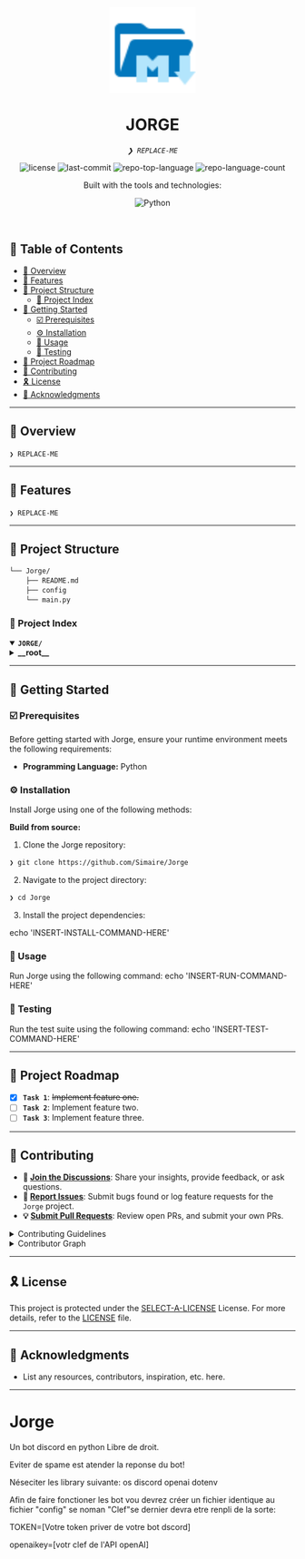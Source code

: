 <p align="center">
    <img src="https://raw.githubusercontent.com/PKief/vscode-material-icon-theme/ec559a9f6bfd399b82bb44393651661b08aaf7ba/icons/folder-markdown-open.svg" align="center" width="30%">
</p>
<p align="center"><h1 align="center">JORGE</h1></p>
<p align="center">
	<em><code>❯ REPLACE-ME</code></em>
</p>
<p align="center">
	<img src="https://img.shields.io/github/license/Simaire/Jorge?style=flat&logo=opensourceinitiative&logoColor=white&color=0080ff" alt="license">
	<img src="https://img.shields.io/github/last-commit/Simaire/Jorge?style=flat&logo=git&logoColor=white&color=0080ff" alt="last-commit">
	<img src="https://img.shields.io/github/languages/top/Simaire/Jorge?style=flat&color=0080ff" alt="repo-top-language">
	<img src="https://img.shields.io/github/languages/count/Simaire/Jorge?style=flat&color=0080ff" alt="repo-language-count">
</p>
<p align="center">Built with the tools and technologies:</p>
<p align="center">
	<img src="https://img.shields.io/badge/Python-3776AB.svg?style=flat&logo=Python&logoColor=white" alt="Python">
</p>
<br>

## 🔗 Table of Contents

- [📍 Overview](#-overview)
- [👾 Features](#-features)
- [📁 Project Structure](#-project-structure)
  - [📂 Project Index](#-project-index)
- [🚀 Getting Started](#-getting-started)
  - [☑️ Prerequisites](#-prerequisites)
  - [⚙️ Installation](#-installation)
  - [🤖 Usage](#🤖-usage)
  - [🧪 Testing](#🧪-testing)
- [📌 Project Roadmap](#-project-roadmap)
- [🔰 Contributing](#-contributing)
- [🎗 License](#-license)
- [🙌 Acknowledgments](#-acknowledgments)

---

## 📍 Overview

<code>❯ REPLACE-ME</code>

---

## 👾 Features

<code>❯ REPLACE-ME</code>

---

## 📁 Project Structure

```sh
└── Jorge/
    ├── README.md
    ├── config
    └── main.py
```


### 📂 Project Index
<details open>
	<summary><b><code>JORGE/</code></b></summary>
	<details> <!-- __root__ Submodule -->
		<summary><b>__root__</b></summary>
		<blockquote>
			<table>
			<tr>
				<td><b><a href='https://github.com/Simaire/Jorge/blob/master/config'>config</a></b></td>
				<td><code>❯ REPLACE-ME</code></td>
			</tr>
			<tr>
				<td><b><a href='https://github.com/Simaire/Jorge/blob/master/main.py'>main.py</a></b></td>
				<td><code>❯ REPLACE-ME</code></td>
			</tr>
			</table>
		</blockquote>
	</details>
</details>

---
## 🚀 Getting Started

### ☑️ Prerequisites

Before getting started with Jorge, ensure your runtime environment meets the following requirements:

- **Programming Language:** Python


### ⚙️ Installation

Install Jorge using one of the following methods:

**Build from source:**

1. Clone the Jorge repository:
```sh
❯ git clone https://github.com/Simaire/Jorge
```

2. Navigate to the project directory:
```sh
❯ cd Jorge
```

3. Install the project dependencies:

echo 'INSERT-INSTALL-COMMAND-HERE'



### 🤖 Usage
Run Jorge using the following command:
echo 'INSERT-RUN-COMMAND-HERE'

### 🧪 Testing
Run the test suite using the following command:
echo 'INSERT-TEST-COMMAND-HERE'

---
## 📌 Project Roadmap

- [X] **`Task 1`**: <strike>Implement feature one.</strike>
- [ ] **`Task 2`**: Implement feature two.
- [ ] **`Task 3`**: Implement feature three.

---

## 🔰 Contributing

- **💬 [Join the Discussions](https://github.com/Simaire/Jorge/discussions)**: Share your insights, provide feedback, or ask questions.
- **🐛 [Report Issues](https://github.com/Simaire/Jorge/issues)**: Submit bugs found or log feature requests for the `Jorge` project.
- **💡 [Submit Pull Requests](https://github.com/Simaire/Jorge/blob/main/CONTRIBUTING.md)**: Review open PRs, and submit your own PRs.

<details closed>
<summary>Contributing Guidelines</summary>

1. **Fork the Repository**: Start by forking the project repository to your github account.
2. **Clone Locally**: Clone the forked repository to your local machine using a git client.
   ```sh
   git clone https://github.com/Simaire/Jorge
   ```
3. **Create a New Branch**: Always work on a new branch, giving it a descriptive name.
   ```sh
   git checkout -b new-feature-x
   ```
4. **Make Your Changes**: Develop and test your changes locally.
5. **Commit Your Changes**: Commit with a clear message describing your updates.
   ```sh
   git commit -m 'Implemented new feature x.'
   ```
6. **Push to github**: Push the changes to your forked repository.
   ```sh
   git push origin new-feature-x
   ```
7. **Submit a Pull Request**: Create a PR against the original project repository. Clearly describe the changes and their motivations.
8. **Review**: Once your PR is reviewed and approved, it will be merged into the main branch. Congratulations on your contribution!
</details>

<details closed>
<summary>Contributor Graph</summary>
<br>
<p align="left">
   <a href="https://github.com{/Simaire/Jorge/}graphs/contributors">
      <img src="https://contrib.rocks/image?repo=Simaire/Jorge">
   </a>
</p>
</details>

---

## 🎗 License

This project is protected under the [SELECT-A-LICENSE](https://choosealicense.com/licenses) License. For more details, refer to the [LICENSE](https://choosealicense.com/licenses/) file.

---

## 🙌 Acknowledgments

- List any resources, contributors, inspiration, etc. here.

---

# Jorge
Un bot discord en python
Libre de droit.

Eviter de spame est atender la reponse du bot!

Néseciter les library suivante:
  os
  discord
  openai
  dotenv

Afin de faire fonctioner les bot vou devrez créer un fichier identique au fichier "config" se noman "Clef"se dernier devra etre renpli de la sorte:

TOKEN=[Votre token priver de votre bot dscord]

openaikey=[votr clef de l'API openAI]
